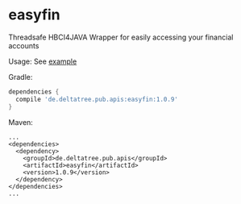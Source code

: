 # easyfin
Threadsafe HBCI4JAVA Wrapper for easily accessing your financial accounts

Usage:
See [example](https://github.com/deltatree/easyfin/blob/master/src/test/java/de/deltatree/pub/apis/easyfin/UsageExample.java)

Gradle:
```gradle
dependencies {
  compile 'de.deltatree.pub.apis:easyfin:1.0.9'
}
```

Maven:
```maven
...
<dependencies>
  <dependency>
    <groupId>de.deltatree.pub.apis</groupId>
    <artifactId>easyfin</artifactId>
    <version>1.0.9</version>
  </dependency>
</dependencies>
...
```
